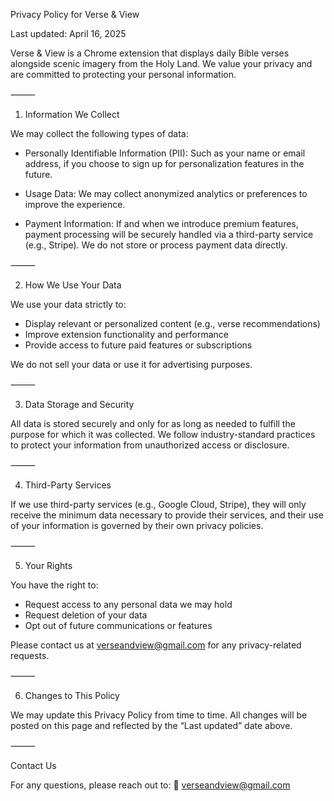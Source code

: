 Privacy Policy for Verse & View

Last updated: April 16, 2025

Verse & View is a Chrome extension that displays daily Bible verses alongside scenic imagery from the Holy Land. We value your privacy and are committed to protecting your personal information.

⸻

1. Information We Collect

We may collect the following types of data:

- Personally Identifiable Information (PII): Such as your name or email address, if you choose to sign up for personalization features in the future.

- Usage Data: We may collect anonymized analytics or preferences to improve the experience.

- Payment Information: If and when we introduce premium features, payment processing will be securely handled via a third-party service (e.g., Stripe). We do not store or process payment data directly.

⸻

2. How We Use Your Data

We use your data strictly to:
- Display relevant or personalized content (e.g., verse recommendations)
- Improve extension functionality and performance
- Provide access to future paid features or subscriptions

We do not sell your data or use it for advertising purposes.

⸻

3. Data Storage and Security

All data is stored securely and only for as long as needed to fulfill the purpose for which it was collected. We follow industry-standard practices to protect your information from unauthorized access or disclosure.

⸻

4. Third-Party Services

If we use third-party services (e.g., Google Cloud, Stripe), they will only receive the minimum data necessary to provide their services, and their use of your information is governed by their own privacy policies.

⸻

5. Your Rights

You have the right to:
- Request access to any personal data we may hold
- Request deletion of your data
- Opt out of future communications or features

Please contact us at verseandview@gmail.com for any privacy-related requests.

⸻

6. Changes to This Policy

We may update this Privacy Policy from time to time. All changes will be posted on this page and reflected by the “Last updated” date above.

⸻

Contact Us

For any questions, please reach out to:
📧 verseandview@gmail.com
